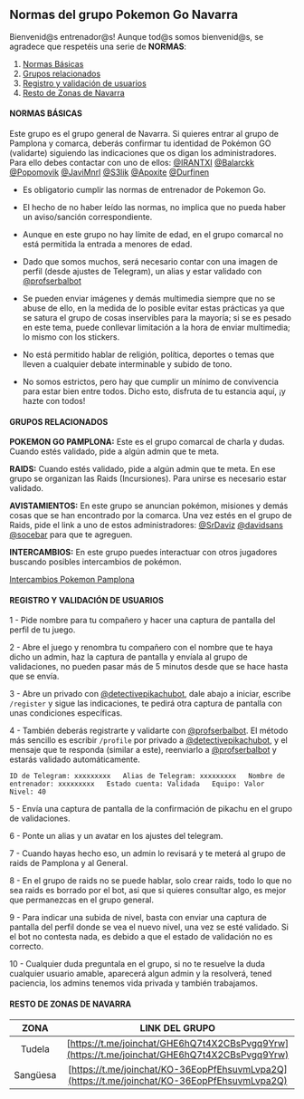 ## Normas del grupo Pokemon Go Navarra

Bienvenid@s entrenador@s!
Aunque tod@s somos bienvenid@s, se agradece que respetéis una serie de **NORMAS**:
<ol>
  <li><a href="#normas-basicas">Normas Básicas</a></li>
  <li><a href="#grupos-relacionados">Grupos relacionados</a></li>
  <li><a href="#registro">Registro y validación de usuarios</a></li>
  <li><a href="#resto-navarra">Resto de Zonas de Navarra</a></li>
</ol>

<h4 id="normas-basicas">NORMAS BÁSICAS</h4>
  
Este grupo es el grupo general de Navarra. Si quieres entrar al grupo de Pamplona y comarca, deberás confirmar tu identidad de Pokémon GO (validarte) siguiendo las indicaciones que os digan los administradores. Para ello debes contactar con uno de ellos: [@IRANTXI](https://t.me/IRANTXI) [@Balarckk](https://t.me/Balarckk) [@Popomovik](https://t.me/Popomovil) [@JaviMnrl](https://t.me/JaviMnrl) [@S3lik](https://t.me/S3lik) [@Apoxite](https://t.me/Apoxite) [@Durfinen](https://t.me/Durfinen)

- Es obligatorio cumplir las normas de entrenador de Pokemon Go.

- El hecho de no haber leído las normas, no implica que no pueda haber un aviso/sanción correspondiente.

- Aunque en este grupo no hay límite de edad, en el grupo comarcal no está permitida la entrada a menores de edad.

- Dado que somos muchos, será necesario contar con una imagen de perfil (desde ajustes de Telegram), un alias y estar validado con [@profserbalbot](https://t.me/profserbalbot)

- Se pueden enviar imágenes y demás multimedia siempre que no se abuse de ello, en la medida de lo posible evitar estas prácticas ya que se satura el grupo de cosas inservibles para la mayoría; si se es pesado en este tema, puede conllevar limitación a la hora de enviar multimedia; lo mismo con los stickers.

- No está permitido hablar de religión, política, deportes o temas que lleven a cualquier debate interminable y subido de tono.

- No somos estrictos, pero hay que cumplir un mínimo de convivencia para estar bien entre todos. Dicho esto, disfruta de tu estancia aquí, ¡y hazte con todos!

<h4 id="grupos-relacionados">GRUPOS RELACIONADOS</h4>

**POKEMON GO PAMPLONA:** Este es el grupo comarcal de charla y dudas. Cuando estés validado, pide a algún admin que te meta.

**RAIDS:** Cuando estés validado, pide a algún admin que te meta. En ese grupo se organizan las Raids (Incursiones). Para unirse es necesario estar validado.

**AVISTAMIENTOS:** En este grupo se anuncian pokémon, misiones y demás cosas que se han encontrado por la comarca. Una vez estés en el grupo de Raids, pide el link a uno de estos administradores: [@SrDaviz](https://t.me/SrDaviz) [@davidsans](https://t.me/davidsans) [@socebar](https://t.me/socebar) para que te agreguen.

**INTERCAMBIOS:** En este grupo puedes interactuar con otros jugadores buscando posibles intercambios de pokémon.

[Intercambios Pokemon Pamplona](https://t.me/joinchat/GK1YZBCXQUjwf0IqELLVZg)

<h4 id="registro">REGISTRO Y VALIDACIÓN DE USUARIOS</h4>
1 - Pide nombre para tu compañero y hacer una captura de pantalla del perfil de tu juego.

2 - Abre el juego y renombra tu compañero con el nombre que te haya dicho un admin, haz la captura de pantalla y envíala al grupo de validaciones, no pueden pasar más de 5 minutos desde que se hace hasta que se envía.

3 - Abre un privado con [@detectivepikachubot](https://t.me/detectivepikachubot), dale abajo a iniciar, escribe `/register` y sigue las indicaciones, te pedirá otra captura de pantalla con unas condiciones específicas.

4 - También deberás registrarte y validarte con [@profserbalbot](https://t.me/profserbalbot). El método más sencillo es escribir `/profile` por privado a [@detectivepikachubot](https://t.me/detectivepikachubot), y el mensaje que te responda (similar a este), reenviarlo a [@profserbalbot](https://t.me/profserbalbot) y estarás validado automáticamente.  

`ID de Telegram: xxxxxxxxx  
Alias de Telegram: xxxxxxxxx  
Nombre de entrenador: xxxxxxxxx  
Estado cuenta: Validada  
Equipo: Valor  
Nivel: 40`

5 - Envía una captura de pantalla de la confirmación de pikachu en el grupo de validaciones.

6 - Ponte un alias y un avatar en los ajustes del telegram.

7 - Cuando hayas hecho eso, un admin lo revisará y te meterá al grupo de raids de Pamplona y al General.

8 - En el grupo de raids no se puede hablar, solo crear raids, todo lo que no sea raids es borrado por el bot, asi que si quieres consultar algo, es mejor que permanezcas en el grupo general.

9 - Para indicar una subida de nivel, basta con enviar una captura de pantalla del perfil donde se vea el nuevo nivel, una vez se esté validado. Si el bot no contesta nada, es debido a que el estado de validación no es correcto.

10 - Cualquier duda preguntala en el grupo, si no te resuelve la duda cualquier usuario amable, aparecerá algun admin y la resolverá, tened paciencia, los admins tenemos vida privada y también trabajamos.

<h4 id="resto-navarra">RESTO DE ZONAS DE NAVARRA</h4>

| **ZONA**  | **LINK DEL GRUPO** |
| :-------------: | :-------------: |
| Tudela  | [https://t.me/joinchat/GHE6hQ7t4X2CBsPvgq9Yrw](https://t.me/joinchat/GHE6hQ7t4X2CBsPvgq9Yrw)  |
| Sangüesa  | [https://t.me/joinchat/KO-36EopPfEhsuvmLvpa2Q](https://t.me/joinchat/KO-36EopPfEhsuvmLvpa2Q)  |


